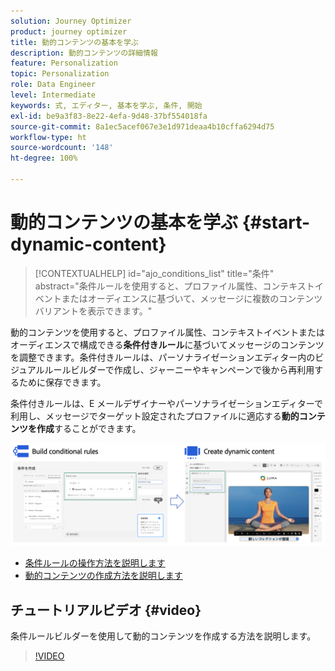 ```yaml
---
solution: Journey Optimizer
product: journey optimizer
title: 動的コンテンツの基本を学ぶ
description: 動的コンテンツの詳細情報
feature: Personalization
topic: Personalization
role: Data Engineer
level: Intermediate
keywords: 式, エディター, 基本を学ぶ, 条件, 開始
exl-id: be9a3f83-8e22-4efa-9d48-37bf554018fa
source-git-commit: 8a1ec5acef067e3e1d971deaa4b10cffa6294d75
workflow-type: ht
source-wordcount: '148'
ht-degree: 100%

---
```


# 動的コンテンツの基本を学ぶ {#start-dynamic-content}

>[!CONTEXTUALHELP]
>id="ajo_conditions_list"
>title="条件"
>abstract="条件ルールを使用すると、プロファイル属性、コンテキストイベントまたはオーディエンスに基づいて、メッセージに複数のコンテンツバリアントを表示できます。"

動的コンテンツを使用すると、プロファイル属性、コンテキストイベントまたはオーディエンスで構成できる&#x200B;**条件付きルール**&#x200B;に基づいてメッセージのコンテンツを調整できます。条件付きルールは、パーソナライゼーションエディター内のビジュアルルールビルダーで作成し、ジャーニーやキャンペーンで後から再利用するために保存できます。

条件付きルールは、E メールデザイナーやパーソナライゼーションエディターで利用し、メッセージでターゲット設定されたプロファイルに適応する&#x200B;**動的コンテンツを作成**&#x200B;することができます。

![](assets/conditions-overview.png)

* [条件ルールの操作方法を説明します](create-conditions.md)
* [動的コンテンツの作成方法を説明します](dynamic-content.md)

## チュートリアルビデオ {#video}

条件ルールビルダーを使用して動的コンテンツを作成する方法を説明します。

>[!VIDEO](https://video.tv.adobe.com/v/3409815?quality=12)
